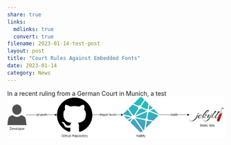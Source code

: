 ```yaml
---
share: true
links:
  mdlinks: true
  convert: true
filename: 2023-01-14-test-post
layout: post
title: "Court Rules Against Embedded Fonts"
date: 2023-01-14
category: News
---
```


In a recent ruling from a German Court in Munich, a test
![Jekyll Workflow](/assets/images/jekyll-workflow.drawio.png)
